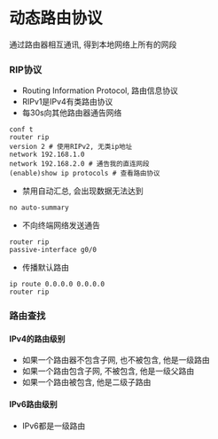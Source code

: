 # 动态路由协议

通过路由器相互通讯, 得到本地网络上所有的网段

### RIP协议

* Routing Information Protocol, 路由信息协议
* RIPv1是IPv4有类路由协议
* 每30s向其他路由器通告网络

```\
conf t
router rip
version 2 # 使用RIPv2, 无类ip地址
network 192.168.1.0
network 192.168.2.0 # 通告我的直连网段
(enable)show ip protocols # 查看路由协议
```

* 禁用自动汇总, 会出现数据无法达到

```
no auto-summary
```

* 不向终端网络发送通告

```
router rip
passive-interface g0/0
```

* 传播默认路由

```
ip route 0.0.0.0 0.0.0.0
router rip
```

 ### 路由查找

#### IPv4的路由级别

* 如果一个路由器不包含子网, 也不被包含, 他是一级路由
* 如果一个路由包含子网, 不被包含, 他是一级父路由
* 如果一个路由被包含, 他是二级子路由

#### IPv6路由级别

* IPv6都是一级路由



